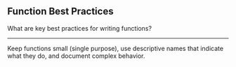 ## Function Best Practices

What are key best practices for writing functions?

---

Keep functions small (single purpose), use descriptive names that indicate what they do, and document complex behavior.

